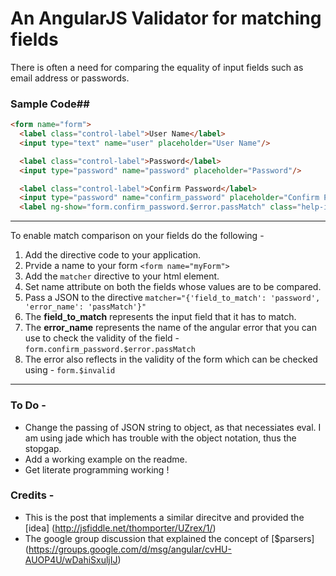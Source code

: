 <link
href="http://netdna.bootstrapcdn.com/twitter-bootstrap/2.2.2/css/bootstrap-combined.min.css"
rel="stylesheet">

<script src="http://ajax.googleapis.com/ajax/libs/angularjs/1.0.4/angular.min.js"></script>

# An AngularJS Validator for matching fields

There is often a need for comparing the equality of input fields such as
email address or passwords.

<!-- ### Sample Form -->

<!-- <form name="form" class="form-horizontal"> -->
<!--         <div class="control-group"> -->
<!--           <label class="control-label">User Name</label> -->
<!--           <div class="controls"> -->
<!--             <input type="text" name="user" placeholder="User Name"/> -->
<!--           </div> -->
<!--         </div> -->
<!--         <div class="control-group"> -->
<!--           <label class="control-label">Password</label> -->
<!--           <div class="controls"> -->
<!--             <input type="password" name="password" placeholder="Password"/> -->
<!--           </div> -->
<!--         </div> -->
<!--         <div class="control-group"> -->
<!--           <label class="control-label">Confirm Password</label> -->
<!--           <div class="controls"> -->
<!--             <input type="password" name="confirm_password" placeholder="Confirm Password" matcher="{'field_to_match': 'password', 'error_name': 'passMatch'}"/> -->
<!--             <label ng-show="form.confirm_password.$error.passMatch" -->
<!--         class="help-inline required">Passwords do not match!</label> -->
<!--           </div> -->
<!--         </div> -->



### Sample Code##

```html
<form name="form">
  <label class="control-label">User Name</label>
  <input type="text" name="user" placeholder="User Name"/>

  <label class="control-label">Password</label>
  <input type="password" name="password" placeholder="Password"/>

  <label class="control-label">Confirm Password</label>
  <input type="password" name="confirm_password" placeholder="Confirm Password" matcher="{'field_to_match': 'password', 'error_name': 'passMatch'}"/>
  <label ng-show="form.confirm_password.$error.passMatch" class="help-inline required">Passwords do not match!</label>
```
***

To enable match comparison on your fields do the following -

1. Add the directive code to your application.
2. Prvide a name to your form `<form name="myForm">`
2. Add the `matcher` directive to your html element.
3. Set name attribute on both the fields whose values are to be compared.
3. Pass a JSON to the directive ``matcher="{'field_to_match':
'password', 'error_name': 'passMatch'}"``
4. The **field_to_match** represents the input field that it has to match.
5. The **error_name** represents the name of the angular error that you
can use to check the validity of the field -
`form.confirm_password.$error.passMatch`
6. The error also reflects in the validity of the form which can be
checked using - `form.$invalid`

***

### To Do -

- Change the passing of JSON string to object, as that necessiates
  eval. I am using jade which has trouble with the object notation, thus
  the stopgap.
- Add a working example on the readme.
- Get literate programming working !

### Credits -

- This is the post that implements a similar direcitve and provided the [idea] (http://jsfiddle.net/thomporter/UZrex/1/)
- The google group discussion that explained the concept of [$parsers] (https://groups.google.com/d/msg/angular/cvHU-AUOP4U/wDahiSxuljIJ)





